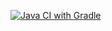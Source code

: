 [![Java CI with Gradle](https://github.com/MikhailVoroshilov/PageObject/blob/master/.github/workflows/gradle.yml/badge.svg)](https://github.com/MikhailVoroshilov/PageObject/blob/master/.github/workflows/gradle.yml)
